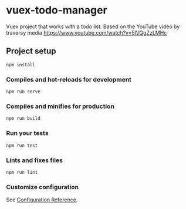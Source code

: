 # vuex-todo-manager
Vuex project that works with a todo list. Based on the YouTube video by traversy media https://www.youtube.com/watch?v=5lVQgZzLMHc
## Project setup
```
npm install
```

### Compiles and hot-reloads for development
```
npm run serve
```

### Compiles and minifies for production
```
npm run build
```

### Run your tests
```
npm run test
```

### Lints and fixes files
```
npm run lint
```

### Customize configuration
See [Configuration Reference](https://cli.vuejs.org/config/).
